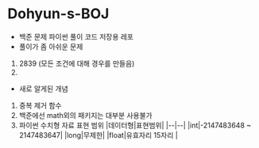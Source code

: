 # Dohyun-s-BOJ
- 백준 문제 파이썬 풀이 코드 저장용 레포
- 풀이가 좀 아쉬운 문제
1. 2839 (모든 조건에 대해 경우를 만들음)
2. 

- 새로 알게된 개념
1. 중복 제거 함수
2. 백준에선 math외의 패키지는 대부분 사용불가
3. 파이썬 수치형 자료 표현 범위
|데이터형|표현범위|
|--|--|
|int|-2147483648 ~ 2147483647|
|long|무제한|
|float|유효자리 15자리
|